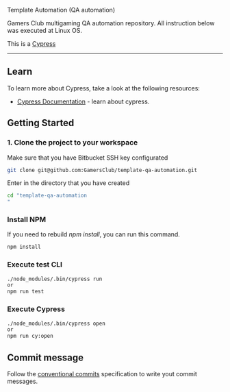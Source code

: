 Template Automation (QA automation)

Gamers Club multigaming QA automation repository. All instruction below was executed at Linux OS.

This is a [Cypress](https://www.cypress.io/)

---

## Learn

To learn more about Cypress, take a look at the following resources:

- [Cypress Documentation](https://docs.cypress.io/guides/overview/why-cypress.html) - learn about cypress.

## Getting Started

### 1. Clone the project to your workspace
Make sure that you have Bitbucket SSH key configurated
```bash
git clone git@github.com:GamersClub/template-qa-automation.git
```

Enter in the directory that you have created
```bash
cd "template-qa-automation
"
```



### Install NPM

If you need to rebuild _npm install_, you can run this command.
```bash
npm install
```

### Execute test CLI

```bash
./node_modules/.bin/cypress run
or
npm run test


```

### Execute Cypress

```bash
./node_modules/.bin/cypress open
or 
npm run cy:open
```

## Commit message

Follow the [conventional commits](https://www.conventionalcommits.org/en/v1.0.0) specification to write yout commit messages.

#
